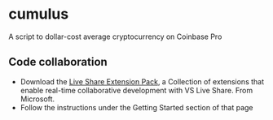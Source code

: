# cumulus
A script to dollar-cost average cryptocurrency on Coinbase Pro

## Code collaboration
- Download the [Live Share Extension Pack](https://marketplace.visualstudio.com/items?itemName=MS-vsliveshare.vsliveshare-pack), a Collection of extensions that enable real-time collaborative development with VS Live Share. From Microsoft.
- Follow the instructions under the Getting Started section of that page
